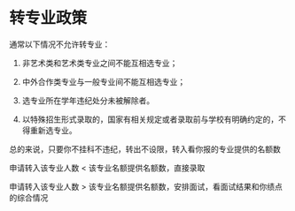 # 转专业政策

通常以下情况不允许转专业：

1. 非艺术类和艺术类专业之间不能互相选专业；

2. 中外合作类专业与一般专业间不能互相选专业；

3. 选专业所在学年违纪处分未被解除者。

4. 以特殊招生形式录取的，国家有相关规定或者录取前与学校有明确约定的，不得重新选专业。

总的来说，只要你不挂科不违纪，转出不设限，转入看你报的专业提供的名额数

申请转入该专业人数 < 该专业名额提供名额数，直接录取

申请转入该专业人数 > 该专业名额提供名额数，安排面试，看面试结果和你绩点的综合情况